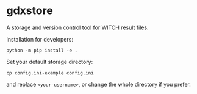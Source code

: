 # gdxstore
A storage and version control tool for WITCH result files.

Installation for developers:

`python -m pip install -e .`

Set your default storage directory:

`cp config.ini-example config.ini`

and replace `<your-username>`, or change the whole directory if you prefer.
